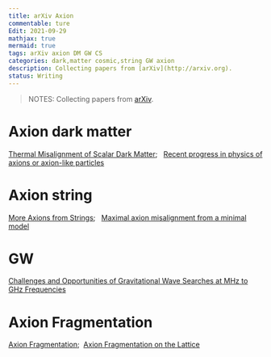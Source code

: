 ```yaml
---
title: arXiv Axion
commentable: ture
Edit: 2021-09-29
mathjax: true
mermaid: true
tags: arXiv axion DM GW CS
categories: dark,matter cosmic,string GW axion
description: Collecting papers from [arXiv](http://arxiv.org).
status: Writing
---
```

>NOTES: Collecting papers from [arXiv](http://arxiv.org).

# Axion dark matter
[Thermal Misalignment of Scalar Dark Matter](https://arxiv.org/pdf/2109.04476.pdf);&nbsp;&nbsp; [Recent progress in physics of axions or axion-like particles](https://arxiv.org/pdf/2012.05029.pdf)

# Axion string
[More Axions from Strings](https://arxiv.org/pdf/2007.04990.pdf);&nbsp;&nbsp; [Maximal axion misalignment from a minimal model](https://arxiv.org/pdf/2006.07379.pdf)

# GW
[Challenges and Opportunities of Gravitational Wave Searches at MHz to GHz Frequencies](https://arxiv.org/pdf/2011.12414.pdf)

# Axion Fragmentation 
[Axion Fragmentation](https://arxiv.org/pdf/1911.08472.pdf);&nbsp;&nbsp;[Axion Fragmentation on the Lattice](https://arxiv.org/pdf/2109.13823.pdf)

